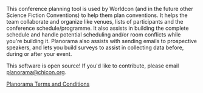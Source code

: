 This conference planning tool is used by Worldcon (and in the future other Science Fiction Conventions) to help them plan conventions. It helps the team collaborate and organize like venues, lists of participants and the conference schedule/programme. It also assists in building the complete schedule and handle potential scheduling and/or room conflicts while you're building it. Planorama also assists with sending emails to prospective speakers, and lets you build surveys to assist in collecting data before, during or after your event.

This software is open source! If you'd like to contribute, please email planorama@chicon.org.


[Planorama Terms and Conditions](/planorama/tandc)
